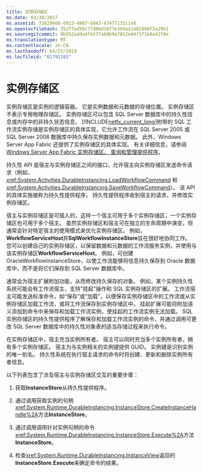 ```yaml
---
title: 实例存储区
ms.date: 03/30/2017
ms.assetid: f2629668-0923-4987-b943-67477131c1e0
ms.openlocfilehash: 352ffad56c77d0bd16f7e3b9aa1d82090f3a29b1
ms.sourcegitcommit: 9b552addadfb57fab0b9e7852ed4f1f1b8a42f8e
ms.translationtype: MT
ms.contentlocale: zh-CN
ms.lasthandoff: 04/23/2019
ms.locfileid: "61791165"
---
```

# <a name="instance-stores"></a>实例存储区
实例存储区是实例的逻辑容器。 它是实例数据和元数据的存储位置。 实例存储区不表示专用物理存储区。 实例存储区可以包含 SQL Server 数据库中的持久性信息或内存中的非持久状态信息。 [!INCLUDE[netfx_current_long](../../../includes/netfx-current-long-md.md)]附带的 SQL 工作流实例存储是实例存储区的具体实现，它允许工作流在 SQL Server 2005 或 SQL Server 2008 数据库中持久保存实例数据和元数据。 此外，Windows Server App Fabric 还提供了实例存储区的具体实现。 有关详细信息，请参阅[Windows Server App Fabric 实例存储区、 查询和管理提供程序](https://go.microsoft.com/fwlink/?LinkID=201201&clcid=0x409)。  
  
 持久性 API 是宿主与实例存储区之间的接口，允许宿主向实例存储区发送命令请求（例如，<xref:System.Activities.DurableInstancing.LoadWorkflowCommand> 和 <xref:System.Activities.DurableInstancing.SaveWorkflowCommand>）。 该 API 的具体实施被称为持久性提供程序。 持久性提供程序收到宿主的请求，并修改实例存储区。  
  
 宿主与实例存储区是可插入的，这样一个宿主可用于多个实例存储区，一个实例存储区也可用于多个宿主。 虽然实例存储区和宿主可在独立的生命周期中演变，但通常会针对特定宿主的使用模式来优化实例存储区。 例如， **WorkflowServiceHost**并**SqlWorkflowInstanceStore**旨在很好地协同工作。 您可以创建自己的实例存储区，以保留数据和元数据的工作流服务实例，并使用与该实例存储区**WorkflowServiceHost**。 例如，可创建 OracleWorkflowInstanceStore，以使工作流能够将信息持久保存到 Oracle 数据库中，而不是将它们保存到 SQL Server 数据库中。  
  
 通常会为宿主扩展附加功能，从而修改持久保存的对象。 例如，某个实例持久性系统可能会有工作流宿主，支持"挂起"操作和 SQL 实例存储区的扩展。  工作流宿主可能发送标准命令，如“保存”或“加载”，以便保存实例存储区中的工作流或从实例存储区加载工作流，或将工作流保存到实例存储区中。 挂起扩展可能将附加语义添加到命令中来保存和加载工作流实例，使挂起的工作流实例无法加载。 SQL 实例存储区的持久性提供程序了解保存和加载工作流实例的命令，并通过调用可更改 SQL Server 数据库中的持久性对象表的适当存储过程来执行命令。  
  
 在实例存储区中，宿主充当实例所有者。 宿主可以同时充当多个实例所有者，拥有多个实例存储区。 宿主为与实例相关的实例键提供 GUID。 实例键是识别实例的唯一别名。 持久性系统在执行宿主请求的命令时将创建、更新和删除实例所有者信息。  
  
 以下列表包含了涉及宿主与实例存储区交互的重要步骤：  
  
1. 获取**InstanceStore**从持久性提供程序。  

2. 通过调用获取实例的句柄<xref:System.Runtime.DurableInstancing.InstanceStore.CreateInstanceHandle%2A>方法**InstanceStore**。  
  
3. 通过调用调用针对实例句柄的命令<xref:System.Runtime.DurableInstancing.InstanceStore.Execute%2A>方法**InstanceStore**。  
  
4. 检查<xref:System.Runtime.DurableInstancing.InstanceView>返回的**InstanceStore.Execute**来确定命令的结果。
